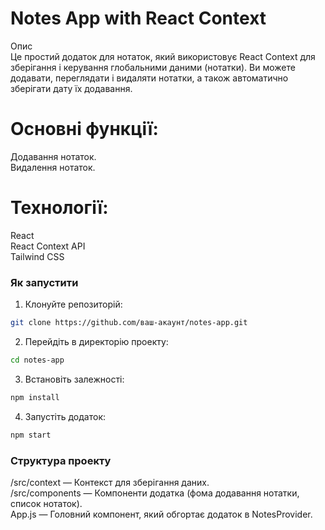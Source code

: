 # Notes App with React Context
Опис <br>
Це простий додаток для нотаток, який використовує React Context для зберігання і керування глобальними даними (нотатки). Ви можете додавати, переглядати і видаляти нотатки, а також автоматично зберігати дату їх додавання.

# Основні функції:
Додавання нотаток. <br>
Видалення нотаток. <br>

# Технології:
React <br>
React Context API <br>
Tailwind CSS <br>

### Як запустити <br>

1. Клонуйте репозиторій: <br>

```bash
git clone https://github.com/ваш-акаунт/notes-app.git
```

2. Перейдіть в директорію проекту: <br>

```bash
cd notes-app
```

3. Встановіть залежності: <br>

```bash
npm install
```

4. Запустіть додаток: <br>

```bash
npm start
```

### Структура проекту <br>
/src/context — Контекст для зберігання даних. <br>
/src/components — Компоненти додатка (фома додавання нотатки, список нотаток). <br>
App.js — Головний компонент, який обгортає додаток в NotesProvider. <br>
